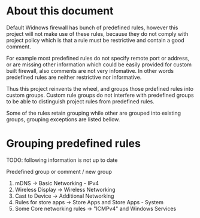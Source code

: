 
# About this document

Default Widnows firewall has bunch of predefined rules, however this project will
not make use of these rules,
because they do not comply with project policy which is that a rule must be
restrictive and contain a good comment.

For example most predefined rules do not specify remote port or address,
or are missing other information which
could be easily provided for custom built firewall, also comments are not very infomative.
In other words predefined rules are neither restrictive nor informative.

Thus this project reinvents the wheel, and groups those prdefined rules into
custom groups.
Custom rule groups do not interfere with predefined groups to be able to distinguish
project rules from predefined rules.

Some of the rules retain grouping while other are grouped into existing groups,
grouping exceptions are listed bellow.

# Grouping predefined rules

TODO: following information is not up to date

Predefined group or comment / new group

1. mDNS -> Basic Networking - IPv4
2. Wireless Display -> Wireless Networking
3. Cast to Device -> Additional Networking
4. Rules for store apps -> Store Apps and Store Apps - System
5. Some Core networking rules -> "ICMPv4" and Windows Services
